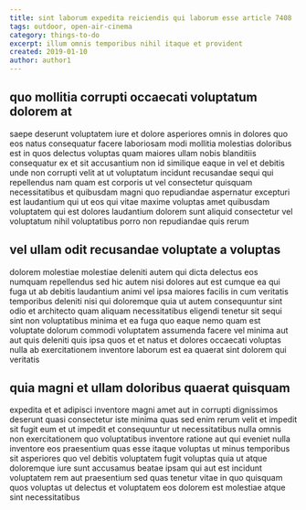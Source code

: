 ```yaml
---
title: sint laborum expedita reiciendis qui laborum esse article 7408
tags: outdoor, open-air-cinema
category: things-to-do
excerpt: illum omnis temporibus nihil itaque et provident
created: 2019-01-10
author: author1
---
```


## quo mollitia corrupti occaecati voluptatum dolorem at

saepe deserunt voluptatem iure et dolore asperiores omnis in dolores quo eos natus consequatur facere laboriosam modi mollitia molestias doloribus est in quos delectus voluptas quam maiores ullam nobis blanditiis consequatur ex et sit accusantium non id similique eaque in vel et debitis unde non corrupti velit at ut voluptatum incidunt recusandae sequi qui repellendus nam quam est corporis ut vel consectetur quisquam necessitatibus et quibusdam magni quo repudiandae aspernatur excepturi est laudantium qui ut eos qui vitae maxime voluptas amet quibusdam voluptatem qui est dolores laudantium dolorem sunt aliquid consectetur vel voluptatum nihil voluptatibus porro non repudiandae quis rerum

## vel ullam odit recusandae voluptate a voluptas

dolorem molestiae molestiae deleniti autem qui dicta delectus eos numquam repellendus sed hic autem nisi dolores aut est cumque ea qui fuga ut ab debitis laudantium animi vel ipsa maiores facilis in cum veritatis temporibus deleniti nisi qui doloremque quia ut autem consequuntur sint odio et architecto quam aliquam necessitatibus eligendi tenetur sit sequi sint non voluptatibus minima et ea fuga quo eaque nemo quam est voluptate dolorum commodi voluptatem assumenda facere vel minima aut aut quis deleniti quis ipsa quos et et natus et dolores occaecati voluptas nulla ab exercitationem inventore laborum est ea quaerat sint dolorem qui veritatis

## quia magni et ullam doloribus quaerat quisquam

expedita et et adipisci inventore magni amet aut in corrupti dignissimos deserunt quasi consectetur iste minima quas sed enim rerum velit et impedit sit fugit eum et ut impedit et consequuntur ut necessitatibus nulla omnis non exercitationem quo voluptatibus inventore ratione aut qui eveniet nulla inventore eos praesentium quas esse itaque voluptas ut minus temporibus sit asperiores quo vel debitis voluptatem fugit voluptas quia ut atque doloremque iure sunt accusamus beatae ipsam qui aut est incidunt voluptatem rem aut praesentium sed quas tenetur vitae in quo quisquam quos voluptas ut delectus et voluptatem eos dolorem est molestiae atque sint necessitatibus
